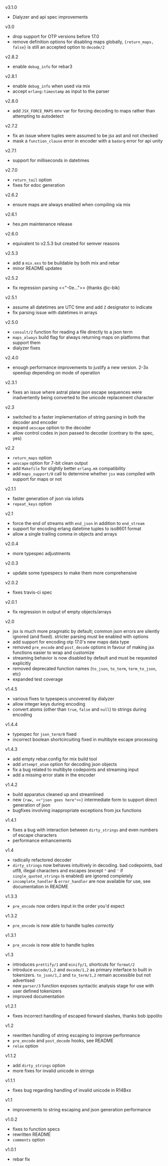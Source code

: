 v3.1.0

* Dialyzer and api spec improvements

v3.0

* drop support for OTP versions before 17.0
* remove definition options for disabling maps globally, `{return_maps, false}` is still an accepted option to `decode/2`

v2.8.2

* enable `debug_info` for rebar3

v2.8.1

* enable `debug_info` when used via mix
* accept `erlang:timestamp` as input to the parser


v2.8.0

* add `JSX_FORCE_MAPS` env var for forcing decoding to maps rather than
  attempting to autodetect

v2.7.2

* fix an issue where tuples were assumed to be jsx ast and not checked
* mask a `function_clause` error in encoder with a `badarg` error for api unity

v2.7.1

* support for milliseconds in datetimes

v2.7.0

* `return_tail` option
* fixes for edoc generation

v2.6.2

* ensure maps are always enabled when compiling via mix

v2.6.1

* hex.pm maintenance release

v2.6.0

* equivalent to v2.5.3 but created for semver reasons

v2.5.3

* add a `mix.exs` to be buildable by both mix and rebar
* minor README updates

v2.5.2

* fix regression parsing <<"-0e...">> (thanks @c-bik)

v2.5.1

* assume all datetimes are UTC time and add `Z` designator to indicate
* fix parsing issue with datetimes in arrays

v2.5.0

* `consult/2` function for reading a file directly to a json term
* `maps_always` build flag for always returning maps on platforms
  that support them
* dialyzer fixes

v2.4.0

* enough performance improvements to justify a new version. 2-3x
  speedup depending on mode of operation

v2.3.1

* fixes an issue where astral plane json escape sequences were
  inadvertently being converted to the unicode replacement
  character

v2.3

* switched to a faster implementation of string parsing in both
  the decoder and encoder
* expand `uescape` option to the decoder
* allow control codes in json passed to decoder (contrary to the spec,
  yes)

v2.2

* `return_maps` option
* `uescape` option for 7-bit clean output
* add `Makefile` for slightly better `erlang.mk` compatibility
* add `maps_support/0` call to determine whether `jsx` was compiled
  with support for maps or not

v2.1.1

* faster generation of json via iolists
* `repeat_keys` option

v2.1

* force the end of streams with `end_json` in addition to `end_stream`
* support for encoding erlang datetime tuples to iso8601 format
* allow a single trailing comma in objects and arrays

v2.0.4

* more typespec adjustments

v2.0.3

* update some typespecs to make them more comprehensive

v2.0.2

* fixes travis-ci spec

v2.0.1

* fix regression in output of empty objects/arrays

v2.0

* jsx is much more pragmatic by default; common json errors are silently
    ignored (and fixed). stricter parsing must be enabled with options
* add support for encoding otp 17.0's new maps data type
* removed `pre_encode` and `post_decode` options in favour of making jsx
    functions easier to wrap and customize
* streaming behavior is now disabled by default and must be requested explicitly
* removed deprecated function names (`to_json`, `to_term`, `term_to_json`, etc) 
* expanded test coverage
    

v1.4.5

* various fixes to typespecs uncovered by dialyzer
* allow integer keys during encoding
* convert atoms (other than `true`, `false` and `null`) to strings during encoding

v1.4.4

* typespec for `json_term/0` fixed
* incorrect boolean shortcircuiting fixed in multibyte escape processing

v1.4.3

* add empty rebar.config for mix build tool
* add `attempt_atom` option for decoding json objects
* fix a bug related to multibyte codepoints and streaming input
* add a missing error state in the encoder

v1.4.2

* build apparatus cleaned up and streamlined
* new `{raw, <<"json goes here">>}` intermediate form to support direct generation of json
* bugfixes involving inappropriate exceptions from jsx functions

v1.4.1

* fixes a bug with interaction between `dirty_strings` and even numbers of escape characters
* performance enhancements

v1.4

* radically refactored decoder
* `dirty_strings` now behaves intuitively in decoding. bad codepoints, bad utf8, illegal characters and escapes (except `"` and `'` if `single_quoted_strings` is enabled) are ignored completely
* `incomplete_handler` & `error_handler` are now available for use, see documentation in README

v1.3.3

* `pre_encode` now orders input in the order you'd expect

v1.3.2

* `pre_encode` is now able to handle tuples *correctly*

v1.3.1

* `pre_encode` is now able to handle tuples

v1.3

* introduces `prettify/1` and `minify/1`, shortcuts for `format/2`
* introduce `encode/1,2` and `decode/1,2` as primary interface to built in tokenizers. `to_json/1,2` and `to_term/1,2` remain accessible but not advertised
* new `parser/3` function exposes syntactic analysis stage for use with user defined tokenizers
* improved documentation

v1.2.1

* fixes incorrect handling of escaped forward slashes, thanks bob ippolito

v1.2

* rewritten handling of string escaping to improve performance
* `pre_encode` and `post_decode` hooks, see README
* `relax` option

v1.1.2

* add `dirty_strings` option
* more fixes for invalid unicode in strings

v1.1.1

* fixes bug regarding handling of invalid unicode in R14Bxx

v1.1

* improvements to string escaping and json generation performance

v1.0.2

* fixes to function specs
* rewritten README
* `comments` option

v1.0.1

* rebar fix
